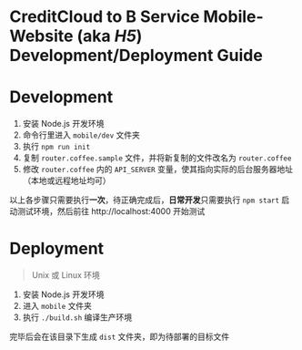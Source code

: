 
# CreditCloud to B Service Mobile-Website (aka _H5_) Development/Deployment Guide



Development
===========

1. 安装 Node.js 开发环境
1. 命令行里进入 `mobile/dev` 文件夹
1. 执行 `npm run init`
1. 复制 `router.coffee.sample` 文件，并将新复制的文件改名为 `router.coffee`
1. 修改 `router.coffee` 内的 `API_SERVER` 变量，使其指向实际的后台服务器地址（本地或远程地址均可）

以上各步骤只需要执行**一次**，待正确完成后，**日常开发**只需要执行 `npm start` 启动测试环境，然后前往 http://localhost:4000 开始测试









Deployment
==========

> Unix 或 Linux 环境

1. 安装 Node.js 开发环境
1. 进入 `mobile` 文件夹
1. 执行 `./build.sh` 编译生产环境

完毕后会在该目录下生成 `dist` 文件夹，即为待部署的目标文件
